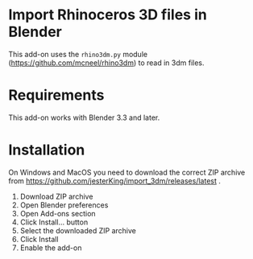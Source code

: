 Import Rhinoceros 3D files in Blender
=====================================

This add-on uses the `rhino3dm.py` module
(https://github.com/mcneel/rhino3dm) to read in 3dm files.

Requirements
============

This add-on works with Blender 3.3 and later.

Installation
============

On Windows and MacOS you need to download the correct ZIP archive from https://github.com/jesterKing/import_3dm/releases/latest .

1. Download ZIP archive
1. Open Blender preferences
1. Open Add-ons section
1. Click Install... button
1. Select the downloaded ZIP archive
1. Click Install
1. Enable the add-on
